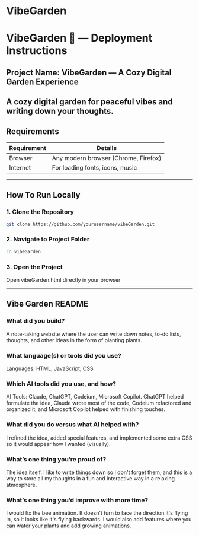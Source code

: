 # VibeGarden

# VibeGarden 🌸 — Deployment Instructions
## Project Name: VibeGarden — A Cozy Digital Garden Experience

A cozy digital garden for peaceful vibes and writing down your thoughts.
---

## Requirements

| Requirement | Details                               |
|-------------|----------------------------------------|
| Browser     | Any modern browser (Chrome, Firefox)  |
| Internet    | For loading fonts, icons, music       |

---

## How To Run Locally

### 1. Clone the Repository
```bash
git clone https://github.com/yourusername/vibeGarden.git
```

### 2. Navigate to Project Folder
```bash
cd vibeGarden
```

### 3. Open the Project
Open vibeGarden.html directly in your browser



-------
## Vibe Garden README

### What did you build?
A note-taking website where the user can write down notes, to-do lists, thoughts, and other ideas in the form of planting plants. 

### What language(s) or tools did you use?
Languages: HTML, JavaScript, CSS

### Which AI tools did you use, and how?
AI Tools: Claude, ChatGPT, Codeium, Microsoft Copilot.
ChatGPT helped formulate the idea, Claude wrote most of the code, Codeium refactored and organized it, and Microsoft Copilot helped with finishing touches.

### What did you do versus what AI helped with?
I refined the idea, added special features, and implemented some extra CSS so it would appear how I wanted (visually).

### What’s one thing you’re proud of?
The idea itself. I like to write things down so I don't forget them, and this is a way to store all my thoughts in a fun and interactive way in a relaxing atmosphere.

### What’s one thing you’d improve with more time?
I would fix the bee animation. It doesn't turn to face the direction it's flying in, so it looks like it's flying backwards. I would also add features where you can water your plants and add growing animations.


